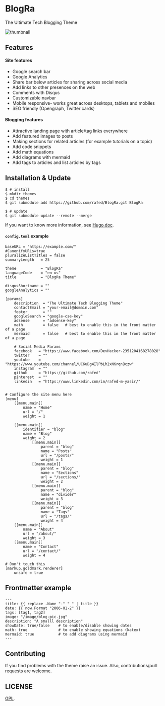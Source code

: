 # BlogRa

The Ultimate Tech Blogging Theme

![thumbnail](https://github.com/rafed/BlogRa/blob/master/images/tn.png?raw=true)

## Features

#### Site features

- Google search bar
- Google Analytics
- Share bar below articles for sharing across social media
- Add links to other presences on the web
- Comments with Disqus
- Customizable navbar
- Mobile responsive- works great across desktops, tablets and mobiles
- SEO friendly (Opengraph, Twitter cards)

#### Blogging features

- Attractive landing page with article/tag links everywhere
- Add featured images to posts
- Making sections for related articles (for example tutorials on a topic)
- Add code snippets
- Add math equations
- Add diagrams with mermaid
- Add tags to articles and list articles by tags

## Installation & Update

```
$ # install
$ mkdir themes
$ cd themes
$ git submodule add https://github.com/rafed/BlogRa.git BlogRa

$ # update
$ git submodule update --remote --merge
```

If you want to know more information, see [Hugo doc](https://gohugo.io/themes/installing/).

#### `config.toml` example

```
baseURL = "https://example.com/"
#CanonifyURLs=true
pluralizeListTitles = false
summaryLength   = 25

theme           = "BlogRa"
languageCode    = "en-us"
title           = "BlogRa Theme"

disqusShortname = ""
googleAnalytics = ""

[params]
    description  = "The Ultimate Tech Blogging Theme"
    contactEmail = "your-email@domain.com"
    footer       = ""
    googleSearch = "google-cse-key"
    adsense      = "adsense-key"
    math         = false   # best to enable this in the front matter of a page
    mermaid      = false   # best to enable this in the front matter of a page

    # Social Media Params
    facebook   = "https://www.facebook.com/DevHacker-2351204168278028"
    twitter    = ""
    youtube    = "https://www.youtube.com/channel/UC6uDg4IlPbLh2xNKrqnBczw"
    instagram  = ""
    github     = "https://github.com/rafed"
    pinterest  = ""
    linkedin   = "https://www.linkedin.com/in/rafed-m-yasir/"


# Configure the site menu here
[menu]
    [[menu.main]]
        name = "Home"
        url = "/"
        weight = 1

    [[menu.main]]
        identifier = "blog"
        name = "Blog"
        weight = 2
            [[menu.main]]
                parent = "blog"
                name = "Posts"
                url = "/posts/"
                weight = 1
            [[menu.main]]
                parent = "blog"
                name = "Sections"
                url = "/sections/"
                weight = 2
            [[menu.main]]
                parent = "blog"
                name = "divider"
                weight = 3
            [[menu.main]]
                parent = "blog"
                name = "Tags"
                url = "/tags/"
                weight = 4
    [[menu.main]]
        name = "About"
        url = "/about/"
        weight = 3
    [[menu.main]]
        name = "Contact"
        url = "/contact/"
        weight = 4

# Don't touch this
[markup.goldmark.renderer]
    unsafe = true
```

## Frontmatter example

```
---
title: {{ replace .Name "-" " " | title }}
date: {{ now.Format "2006-01-2" }}
tags: [tag1, tag2]
image: "/image/blog-pic.jpg"
description: "A smalll description"
showDate: true/false    # to enable/disable showing dates
math: true              # to enable showing equations (katex)
mermaid: true           # to add diagrams using mermaid
---
```

## Contributing

If you find problems with the theme raise an issue. Also, contributions/pull requests are welcome.

## LICENSE

[GPL](./LICENSE).